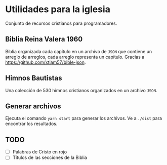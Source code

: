 # Utilidades para la iglesia

Conjunto de recursos cristianos para programadores.

## Biblia Reina Valera 1960
Biblia organizada cada capítulo en un archivo de ``JSON`` que contiene un arreglo de arreglos, cada arreglo representa un capítulo. Gracias a https://github.com/xtiam57/bible-json.

## Himnos Bautistas
Una colección de 530 himnos cristianos organizados en un archivo ``JSON``.

## Generar archivos

Ejecuta el comando `yarn start` para generar los archivos. Ve a `./dist` para encontrar los resultados.

## TODO

- [ ] Palabras de Cristo en rojo
- [ ] Títulos de las secciones de la Biblia
